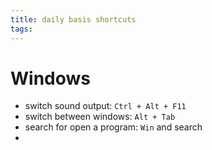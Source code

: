 ```yaml
---
title: daily basis shortcuts
tags:
---
```


# Windows
- switch sound output: `Ctrl + Alt + F11`
- switch between windows: `Alt + Tab`
- search for open a program: `Win` and search
- 
